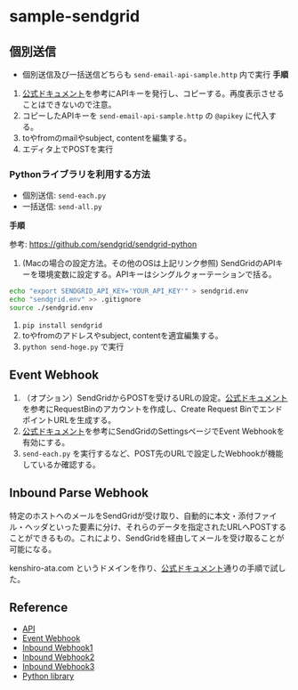 # sample-sendgrid

## 個別送信
- 個別送信及び一括送信どちらも ```send-email-api-sample.http``` 内で実行
**手順**
1. [公式ドキュメント](https://sendgrid.kke.co.jp/docs/Tutorials/A_Transaction_Mail/manage_api_key.html)を参考にAPIキーを発行し、コピーする。再度表示させることはできないので注意。
1. コピーしたAPIキーを ```send-email-api-sample.http``` の ```@apikey``` に代入する。
1. toやfromのmailやsubject, contentを編集する。
1. エディタ上でPOSTを実行

### Pythonライブラリを利用する方法
- 個別送信: ```send-each.py```
- 一括送信: ```send-all.py```

**手順**

参考: https://github.com/sendgrid/sendgrid-python

1. (Macの場合の設定方法。その他のOSは上記リンク参照) SendGridのAPIキーを環境変数に設定する。APIキーはシングルクォーテーションで括る。
```bash
echo "export SENDGRID_API_KEY='YOUR_API_KEY'" > sendgrid.env
echo "sendgrid.env" >> .gitignore
source ./sendgrid.env
```
1. ```pip install sendgrid```
2. toやfromのアドレスやsubject, contentを適宜編集する。
1. ```python send-hoge.py``` で実行

## Event Webhook
1. （オプション）SendGridからPOSTを受けるURLの設定。[公式ドキュメント](https://sendgrid.kke.co.jp/docs/API_Reference/Webhooks/debug.html)を参考にRequestBinのアカウントを作成し、Create Request BinでエンドポイントURLを生成する。
1. [公式ドキュメント](https://sendgrid.kke.co.jp/docs/API_Reference/Webhooks/event.html#:~:text=%E3%81%8F%E3%81%A0%E3%81%95%E3%81%84%E3%80%82-,%E3%82%BB%E3%83%83%E3%83%88%E3%82%A2%E3%83%83%E3%83%97,-Event%20Webhook%20%E3%82%92)を参考にSendGridのSettingsページでEvent Webhookを有効にする。
1. ```send-each.py``` を実行するなど、POST先のURLで設定したWebhookが機能しているか確認する。

## Inbound Parse Webhook
特定のホストへのメールをSendGridが受け取り、自動的に本文・添付ファイル・ヘッダといった要素に分け、それらのデータを指定されたURLへPOSTすることができるもの。これにより、SendGridを経由してメールを受け取ることが可能になる。

kenshiro-ata.com というドメインを作り、[公式ドキュメント](https://sendgrid.kke.co.jp/docs/Tutorials/E_Receive_Mail/receive_mail.html)通りの手順で試した。


## Reference
- [API](https://sendgrid.kke.co.jp/docs/Tutorials/A_Transaction_Mail/send_transaction_mail.html#:~:text=%E3%81%AB%E6%8C%87%E5%AE%9A%E5%8F%AF%E8%83%BD-,Web%20API%E3%81%A7%E9%80%81%E4%BF%A1%E3%81%99%E3%82%8B,-Web%20API%E3%82%92)
- [Event Webhook](https://sendgrid.kke.co.jp/docs/API_Reference/Webhooks/event.html)
- [Inbound Webhook1](https://sendgrid.kke.co.jp/docs/API_Reference/Webhooks/parse.html)
- [Inbound Webhook2](https://sendgrid.kke.co.jp/docs/User_Manual_JP/Settings/parse.html)
- [Inbound Webhook3](https://docs.sendgrid.com/for-developers/parsing-email/setting-up-the-inbound-parse-webhook)
- [Python library](https://github.com/sendgrid/sendgrid-python)
